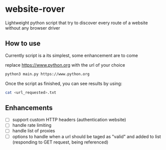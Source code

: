 # website-rover
Lightweight python script that try to discover every route of a website without any browser driver

## How to use
Currently script is a its simplest, some enhancement are to come

replace https://www.python.org with the url of your choice
```bash
python3 main.py https://www.python.org
```

Once the script as finished, you can see results by using:
```bash
cat <url_requested>.txt
```

## Enhancements

- [ ] support custom HTTP headers (authentication website)
- [ ] handle rate limiting
- [ ] handle list of proxies
- [ ] options to handle when a url should be taged as "valid" and added to list (responding to GET request, being referenced)
